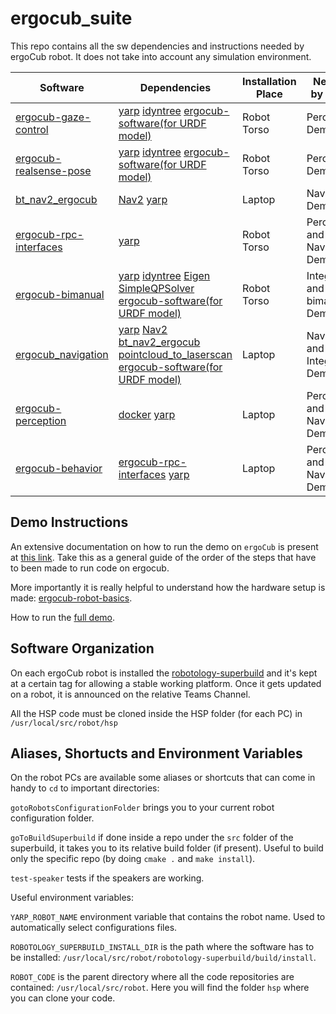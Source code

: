 # ergocub_suite
This repo contains all the sw dependencies and instructions needed by ergoCub robot.
It does not take into account any simulation environment.

| Software | Dependencies| Installation Place | Needed by demo |
|---------|--------------|----------------|-------------|
| [ergocub-gaze-control](https://github.com/hsp-iit/ergocub-gaze-control) | [yarp](https://github.com/robotology/yarp) [idyntree](https://github.com/robotology/idyntree) [ergocub-software(for URDF model)](https://github.com/icub-tech-iit/ergocub-software)| Robot Torso | Perception Demo |
| [ergocub-realsense-pose](https://github.com/hsp-iit/ergocub-realsense-pose) | [yarp](https://github.com/robotology/yarp) [idyntree](https://github.com/robotology/idyntree) [ergocub-software(for URDF model)](https://github.com/icub-tech-iit/ergocub-software) | Robot Torso | Perception Demo |
| [bt_nav2_ergocub](https://github.com/hsp-iit/bt_nav2_ergocub) | [Nav2](https://docs.nav2.org/) [yarp](https://github.com/robotology/yarp) | Laptop | Navigation Demo |
| [ergocub-rpc-interfaces](https://github.com/hsp-iit/ergocub-rpc-interfaces)| [yarp](https://github.com/robotology/yarp) | Robot Torso | Perception and Navigation Demo|
| [ergocub-bimanual](https://github.com/hsp-iit/ergocub-bimanual)| [yarp](https://github.com/robotology/yarp) [idyntree](https://github.com/robotology/idyntree) [Eigen](https://eigen.tuxfamily.org/index.php?title=Main_Page) [SimpleQPSolver](https://github.com/Woolfrey/SimpleQPSolver) [ergocub-software(for URDF model)](https://github.com/icub-tech-iit/ergocub-software)| Robot Torso | Integration and bimanual Demo |
| [ergocub_navigation](https://github.com/hsp-iit/ergocub_navigation)| [yarp](https://github.com/robotology/yarp) [Nav2](https://docs.nav2.org/) [bt_nav2_ergocub](https://github.com/hsp-iit/bt_nav2_ergocub) [pointcloud_to_laserscan](https://github.com/ros-perception/pointcloud_to_laserscan) [ergocub-software(for URDF model)](https://github.com/icub-tech-iit/ergocub-software)| Laptop | Navigation and Integration Demo |
| [ergocub-perception](https://github.com/hsp-iit/ergocub-perception) | [docker](https://www.docker.com/) [yarp](https://github.com/robotology/yarp) | Laptop | Perception and Navigation Demo |
| [ergocub-behavior](https://github.com/hsp-iit/ergocub-behavior) | [ergocub-rpc-interfaces](https://github.com/hsp-iit/ergocub-rpc-interfaces) [yarp](https://github.com/robotology/yarp) | Laptop | Perception and Navigation Demo |

## Demo Instructions
An extensive documentation on how to run the demo on `ergoCub` is present at [this link](https://github.com/hsp-iit/demos).
Take this as a general guide of the order of the steps that have to been made to run code on ergocub.

More importantly it is really helpful to understand how the hardware setup is made: [ergocub-robot-basics](https://github.com/hsp-iit/demos/blob/main/demos_instructions/ergoCub_Robot_Basics.md).

How to run the [full demo](https://github.com/hsp-iit/demos/blob/main/demos_instructions/ergoCub_Navigation_Perception_Demo.md).


## Software Organization

On each ergoCub robot is installed the [robotology-superbuild](https://github.com/robotology/robotology-superbuild) and it's kept at a certain tag for allowing a stable working platform. Once it gets updated on a robot, it is announced on the relative Teams Channel.

All the HSP code must be cloned inside the HSP folder (for each PC) in `/usr/local/src/robot/hsp`

## Aliases, Shortucts and Environment Variables

On the robot PCs are available some aliases or shortcuts that can come in handy to `cd` to important directories:

`gotoRobotsConfigurationFolder` brings you to your current robot configuration folder.

`goToBuildSuperbuild` if done inside a repo under the `src` folder of the superbuild, it takes you to its relative build folder (if present). Useful to build only the specific repo (by doing `cmake .` and `make install`).

`test-speaker` tests if the speakers are working.

Useful environment variables:

`YARP_ROBOT_NAME` environment variable that contains the robot name. Used to automatically select configurations files.

`ROBOTOLOGY_SUPERBUILD_INSTALL_DIR` is the path where the software has to be installed: `/usr/local/src/robot/robotology-superbuild/build/install`.

`ROBOT_CODE` is the parent directory where all the code repositories are contained: `/usr/local/src/robot`. Here you will find the folder `hsp` where you can clone your code.

